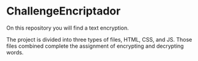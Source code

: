 # ChallengeEncriptador
On this repository you will find a text encryption. 

The project is divided into three types of files, HTML, CSS, and JS. Those files combined complete the assignment of encrypting and decrypting words.
